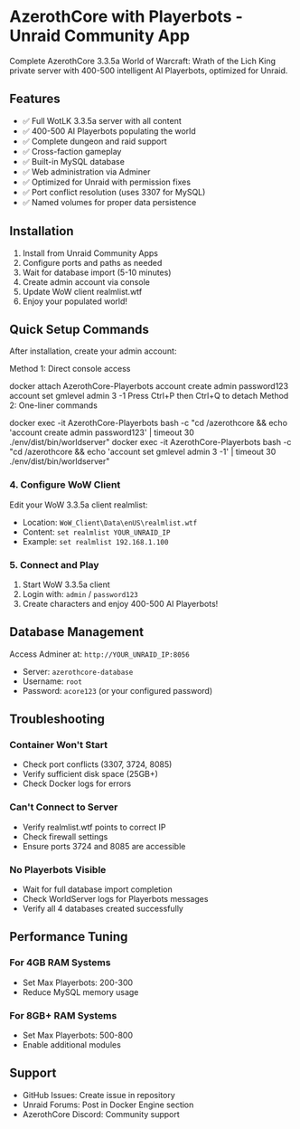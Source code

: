 # AzerothCore with Playerbots - Unraid Community App

Complete AzerothCore 3.3.5a World of Warcraft: Wrath of the Lich King private server with 400-500 intelligent AI Playerbots, optimized for Unraid.

## Features

- ✅ Full WotLK 3.3.5a server with all content
- ✅ 400-500 AI Playerbots populating the world
- ✅ Complete dungeon and raid support
- ✅ Cross-faction gameplay
- ✅ Built-in MySQL database
- ✅ Web administration via Adminer
- ✅ Optimized for Unraid with permission fixes
- ✅ Port conflict resolution (uses 3307 for MySQL)
- ✅ Named volumes for proper data persistence

## Installation

1. Install from Unraid Community Apps
2. Configure ports and paths as needed
3. Wait for database import (5-10 minutes)
4. Create admin account via console
5. Update WoW client realmlist.wtf
6. Enjoy your populated world!

## Quick Setup Commands

After installation, create your admin account:

Method 1: Direct console access

docker attach AzerothCore-Playerbots
account create admin password123
account set gmlevel admin 3 -1
Press Ctrl+P then Ctrl+Q to detach
Method 2: One-liner commands

docker exec -it AzerothCore-Playerbots bash -c "cd /azerothcore && echo 'account create admin password123' | timeout 30 ./env/dist/bin/worldserver"
docker exec -it AzerothCore-Playerbots bash -c "cd /azerothcore && echo 'account set gmlevel admin 3 -1' | timeout 30 ./env/dist/bin/worldserver"


### 4. Configure WoW Client

Edit your WoW 3.3.5a client realmlist:
- Location: `WoW_Client\Data\enUS\realmlist.wtf`
- Content: `set realmlist YOUR_UNRAID_IP`
- Example: `set realmlist 192.168.1.100`

### 5. Connect and Play

1. Start WoW 3.3.5a client
2. Login with: `admin` / `password123`
3. Create characters and enjoy 400-500 AI Playerbots!

## Database Management

Access Adminer at: `http://YOUR_UNRAID_IP:8056`
- Server: `azerothcore-database`
- Username: `root`
- Password: `acore123` (or your configured password)

## Troubleshooting

### Container Won't Start
- Check port conflicts (3307, 3724, 8085)
- Verify sufficient disk space (25GB+)
- Check Docker logs for errors

### Can't Connect to Server
- Verify realmlist.wtf points to correct IP
- Check firewall settings
- Ensure ports 3724 and 8085 are accessible

### No Playerbots Visible
- Wait for full database import completion
- Check WorldServer logs for Playerbots messages
- Verify all 4 databases created successfully

## Performance Tuning

### For 4GB RAM Systems
- Set Max Playerbots: 200-300
- Reduce MySQL memory usage

### For 8GB+ RAM Systems  
- Set Max Playerbots: 500-800
- Enable additional modules

## Support

- GitHub Issues: Create issue in repository
- Unraid Forums: Post in Docker Engine section
- AzerothCore Discord: Community support
